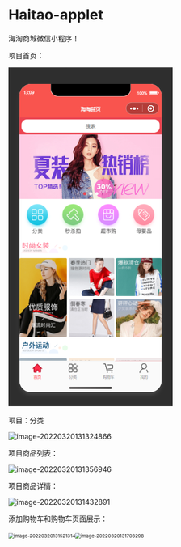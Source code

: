 # Haitao-applet
海淘商城微信小程序！



项目首页：

![Image text](https://raw.githubusercontent.com/Sailde/Haitao-applet/master/image-20220320131244109.png)



项目：分类

![image-20220320131324866](C:\Users\Sail\AppData\Roaming\Typora\typora-user-images\image-20220320131324866.png)



项目商品列表：

![image-20220320131356946](C:\Users\Sail\AppData\Roaming\Typora\typora-user-images\image-20220320131356946.png)

项目商品详情：

![image-20220320131432891](C:\Users\Sail\AppData\Roaming\Typora\typora-user-images\image-20220320131432891.png)

添加购物车和购物车页面展示：

<img src="C:\Users\Sail\AppData\Roaming\Typora\typora-user-images\image-20220320131521314.png" alt="image-20220320131521314" style="zoom: 67%;" /><img src="C:\Users\Sail\AppData\Roaming\Typora\typora-user-images\image-20220320131703298.png" alt="image-20220320131703298" style="zoom: 67%;" />

